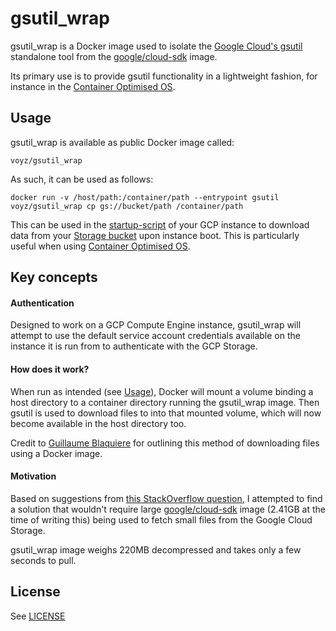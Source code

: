 # gsutil_wrap
gsutil_wrap is a Docker image used to isolate the [Google Cloud's gsutil][gsutil] standalone tool from the [google/cloud-sdk][cloud-image] image.

Its primary use is to provide gsutil functionality in a lightweight fashion, for instance in the [Container Optimised OS][cos]. 


## <a name="usage"></a>Usage

gsutil_wrap is available as public Docker image called:

```posh
voyz/gsutil_wrap
```

As such, it can be used as follows:

```posh
docker run -v /host/path:/container/path --entrypoint gsutil voyz/gsutil_wrap cp gs://bucket/path /container/path
```

This can be used in the [startup-script][startup-script] of your GCP instance to download data from your [Storage bucket][storage] upon instance boot. This is particularly useful when using [Container Optimised OS][cos].

## Key concepts

#### Authentication

Designed to work on a GCP Compute Engine instance, gsutil_wrap will attempt to use the default service account credentials available on the instance it is run from to authenticate with the GCP Storage.

#### How does it work?

When run as intended (see [Usage](#usage)), Docker will mount a volume binding a host directory to a container directory running the gsutil_wrap image. Then gsutil is used to download files to into that mounted volume, which will now become available in the host directory too.

Credit to [Guillaume Blaquiere][so-answer] for outlining this method of downloading files using a Docker image.

#### Motivation

Based on suggestions from [this StackOverflow question][so], I attempted to find a solution that wouldn't require large [google/cloud-sdk][cloud-image] image (2.41GB at the time of writing this) being used to fetch small files from the Google Cloud Storage. 

gsutil_wrap image weighs 220MB decompressed and takes only a few seconds to pull.

## License
See [LICENSE](LICENSE)

[gsutil]: https://cloud.google.com/storage/docs/gsutil
[cloud-image]: https://hub.docker.com/r/google/cloud-sdk/
[cos]: https://cloud.google.com/container-optimized-os
[storage]: https://cloud.google.com/storage/docs
[startup-script]: https://cloud.google.com/compute/docs/startupscript
[so]: https://stackoverflow.com/questions/64555078/copy-files-to-container-optimised-os-from-a-gcp-storage-bucket
[so-answer]: https://stackoverflow.com/a/64562200/3508719